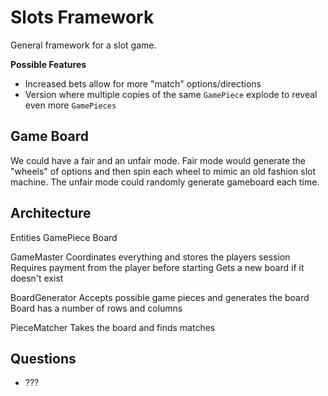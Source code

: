 # Slots Framework

General framework for a slot game.

**Possible Features**
* Increased bets allow for more "match" options/directions
* Version where multiple copies of the same `GamePiece` explode to reveal even more `GamePieces`

## Game Board
We could have a fair and an unfair mode. Fair mode would generate the "wheels" of options and then spin each wheel
to mimic an old fashion slot machine. The unfair mode could randomly generate gameboard each time.

## Architecture

Entities
  GamePiece
  Board

GameMaster
  Coordinates everything and stores the players session
  Requires payment from the player before starting
  Gets a new board if it doesn't exist


BoardGenerator
  Accepts possible game pieces and generates the board
  Board has a number of rows and columns

PieceMatcher
  Takes the board and finds matches

## Questions
* ???
